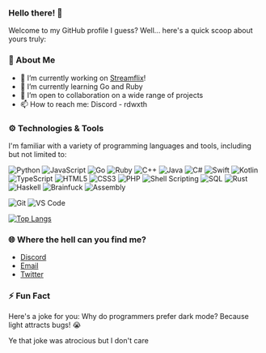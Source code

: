 ### Hello there! 👋

Welcome to my GitHub profile I guess? Well... here's a quick scoop about yours truly:


### 🚀 About Me
- 🔭 I’m currently working on [Streamflix](https://watch.streamflix.one)!
- 🌱 I’m currently learning Go and Ruby
- 👯 I’m open to collaboration on a wide range of projects
- 📫 How to reach me: Discord - rdwxth

### ⚙️ Technologies & Tools
I'm familiar with a variety of programming languages and tools, including but not limited to:


![Python](https://img.shields.io/badge/Python-%2314354C.svg?style=flat&logo=python&logoColor=white)
![JavaScript](https://img.shields.io/badge/JavaScript-%23323330.svg?style=flat&logo=javascript&logoColor=%23F7DF1E)
![Go](https://img.shields.io/badge/Go-%2300ADD8.svg?style=flat&logo=go&logoColor=white)
![Ruby](https://img.shields.io/badge/Ruby-%23CC342D.svg?style=flat&logo=ruby&logoColor=white)
![C++](https://img.shields.io/badge/C++-%2300599C.svg?style=flat&logo=cplusplus&logoColor=white)
![Java](https://img.shields.io/badge/Java-%23ED8B00.svg?style=flat&logo=java&logoColor=white)
![C#](https://img.shields.io/badge/C%23-%23239120.svg?style=flat&logo=c-sharp&logoColor=white)
![Swift](https://img.shields.io/badge/Swift-%23FA7343.svg?style=flat&logo=swift&logoColor=white)
![Kotlin](https://img.shields.io/badge/Kotlin-%230095D5.svg?style=flat&logo=kotlin&logoColor=white)
![TypeScript](https://img.shields.io/badge/TypeScript-%23007ACC.svg?style=flat&logo=typescript&logoColor=white)
![HTML5](https://img.shields.io/badge/HTML5-%23E34F26.svg?style=flat&logo=html5&logoColor=white)
![CSS3](https://img.shields.io/badge/CSS3-%231572B6.svg?style=flat&logo=css3&logoColor=white)
![PHP](https://img.shields.io/badge/PHP-%23777BB4.svg?style=flat&logo=php&logoColor=white)
![Shell Scripting](https://img.shields.io/badge/Shell_Scripting-%23121011.svg?style=flat&logo=gnu-bash&logoColor=white)
![SQL](https://img.shields.io/badge/SQL-%23007396.svg?style=flat&logo=postgresql&logoColor=white)
![Rust](https://img.shields.io/badge/Rust-%23000000.svg?style=flat&logo=rust&logoColor=white)
![Haskell](https://img.shields.io/badge/Haskell-%235E5086.svg?style=flat&logo=haskell&logoColor=white)
![Brainfuck](https://img.shields.io/badge/Brainfuck-%2A2CA5E0.svg?style=flat)
![Assembly](https://img.shields.io/badge/Assembly-%23525252.svg?style=flat)

![Git](https://img.shields.io/badge/Git-%23F05032.svg?style=flat&logo=git&logoColor=white)
![VS Code](https://img.shields.io/badge/VS%20Code-%23007ACC.svg?style=flat&logo=visual-studio-code&logoColor=white)

[![Top Langs](https://github-readme-stats.vercel.app/api/top-langs/?username=rdwxth&theme=discord_old_blurple)](https://github.com/rdwxth)

### 🌐 Where the hell can you find me?
- [Discord](https://discord.gg/rdwxth)
- [Email](mailto:admin@diwan.codes)
- [Twitter](https://twitter.com/rdwxth)

### ⚡ Fun Fact
Here's a joke for you: 
Why do programmers prefer dark mode?
Because light attracts bugs! 😭

Ye that joke was atrocious but I don't care
